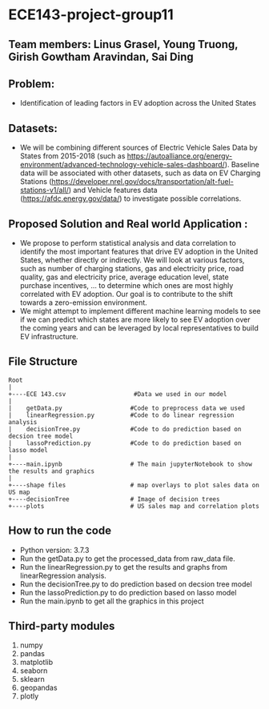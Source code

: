 # ECE143-project-group11
## Team members: Linus Grasel, Young Truong, Girish Gowtham Aravindan, Sai Ding 
## Problem:
- Identification of leading factors in EV adoption across the United States
## Datasets:
- We will be combining different sources of Electric Vehicle Sales Data by States from 2015-2018 (such
as https://autoalliance.org/energy-environment/advanced-technology-vehicle-sales-dashboard/). Baseline
data will be associated with other datasets, such as data on EV Charging Stations
(https://developer.nrel.gov/docs/transportation/alt-fuel-stations-v1/all/) and Vehicle features data
(https://afdc.energy.gov/data/) to investigate possible correlations.
## Proposed Solution and Real world Application :
- We propose to perform statistical analysis and data correlation to identify the most important features
that drive EV adoption in the United States, whether directly or indirectly. We will look at various
factors, such as number of charging stations, gas and electricity price, road quality, gas and
electricity price, average education level, state purchase incentives, ... to determine which ones are
most highly correlated with EV adoption. Our goal is to contribute to the shift towards a zero-emission
environment.
- We might attempt to implement different machine learning models to see if we can predict which states
are more likely to see EV adoption over the coming years and can be leveraged by local representatives
to build EV infrastructure. 

## File Structure

```
Root
|
+----ECE 143.csv                   #Data we used in our model
|
|    getData.py                   #Code to preprocess data we used
|    linearRegression.py          #Code to do linear regression analysis
|    decisionTree.py              #Code to do prediction based on decsion tree model
|    lassoPrediction.py           #Code to do prediction based on lasso model
|
+----main.ipynb                   # The main jupyterNotebook to show the results and graphics
|
+----shape files                  # map overlays to plot sales data on US map
+----decisionTree                 # Image of decision trees 
+----plots                        # US sales map and correlation plots
```
## How to run the code
- Python version: 3.7.3
- Run the getData.py to get the processed_data from raw_data file.
- Run the linearRegression.py to get the results and graphs from linearRegression analysis.
- Run the decisionTree.py to do prediction based on decsion tree model
- Run the lassoPrediction.py to do prediction based on lasso model
- Run the main.ipynb to get all the graphics in this project
## Third-party modules
1. numpy
2. pandas
3. matplotlib
4. seaborn
5. sklearn
6. geopandas
7. plotly
